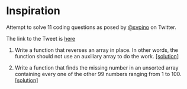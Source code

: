 # Inspiration

Attempt to solve 11 coding questions as posed by [@svpino](https://twitter.com/svpino) on Twitter.

The link to the Tweet is [here](
https://twitter.com/svpino/status/1354048209564426240])

1. Write a function that reverses an array in place. In other words, the function should not use an auxiliary array to do the work. [[solution]](array_reversal.py)

2. Write a function that finds the missing number in an unsorted array containing every one of the other 99 numbers ranging from 1 to 100. [[solution]](find_missing_number.py)